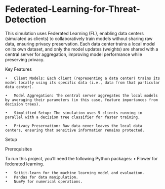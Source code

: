 # Federated-Learning-for-Threat-Detection

This simulation uses Federated Learning (FL), enabling data centers (simulated as clients) to collaboratively train models without sharing raw data, ensuring privacy preservation. Each data center trains a local model on its own dataset, and only the model updates (weights) are shared with a central server for aggregation, improving model performance while preserving privacy.

Key Features

	•	Client Models: Each client (representing a data center) trains its model locally using its specific data (i.e., data from that particular data center).
 
	•	Model Aggregation: The central server aggregates the local models by averaging their parameters (in this case, feature importances from decision trees).
 
	•	Simplified Setup: The simulation uses 5 clients running in parallel with a decision tree classifier for faster training.
 
	•	Privacy Preservation: Raw data never leaves the local data centers, ensuring that sensitive information remains protected.

Setup

Prerequisites

To run this project, you’ll need the following Python packages:
	•	Flower for federated learning.
 
	•	Scikit-learn for the machine learning model and evaluation.
	•	Pandas for data manipulation.
	•	NumPy for numerical operations.
